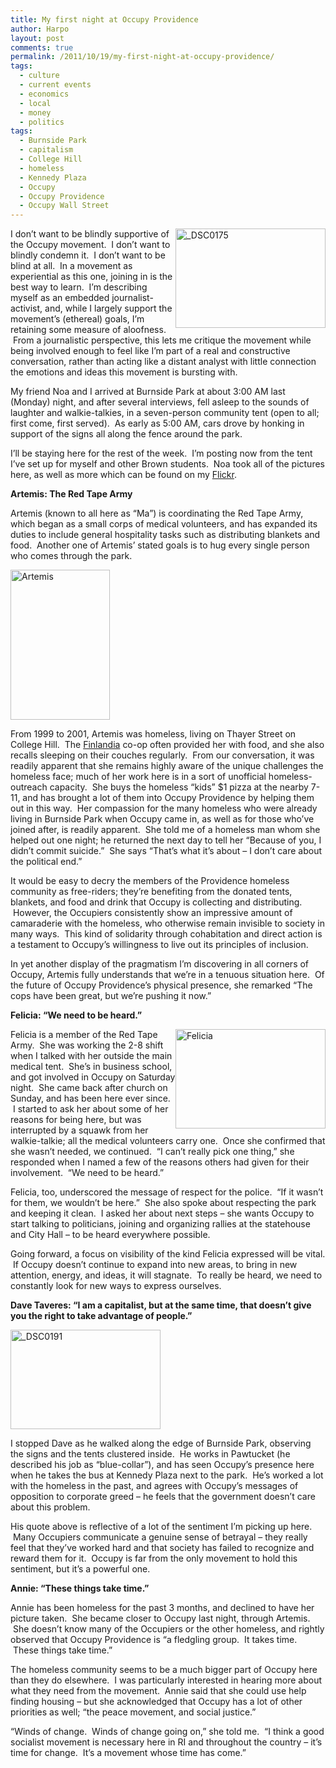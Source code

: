```yaml
---
title: My first night at Occupy Providence
author: Harpo
layout: post
comments: true
permalink: /2011/10/19/my-first-night-at-occupy-providence/
tags:
  - culture
  - current events
  - economics
  - local
  - money
  - politics
tags:
  - Burnside Park
  - capitalism
  - College Hill
  - homeless
  - Kennedy Plaza
  - Occupy
  - Occupy Providence
  - Occupy Wall Street
---
```

<div style="float:right;">
  <a title=" Off to interview on my first morning" href="http://www.flickr.com/photos/renaissanceboy/6258424363/"><img src="http://farm7.static.flickr.com/6055/6258424363_2023a95dfa_m.jpg" alt="_DSC0175" width="240" height="159" /></a>
</div>

I don&#8217;t want to be blindly supportive of the Occupy movement.  I don&#8217;t want to blindly condemn it.  I don&#8217;t want to be blind at all.  In a movement as experiential as this one, joining in is the best way to learn.  I&#8217;m describing myself as an embedded journalist-activist, and, while I largely support the movement&#8217;s (ethereal) goals, I&#8217;m retaining some measure of aloofness.  From a journalistic perspective, this lets me critique the movement while being involved enough to feel like I&#8217;m part of a real and constructive conversation, rather than acting like a distant analyst with little connection the emotions and ideas this movement is bursting with.

My friend Noa and I arrived at Burnside Park at about 3:00 AM last (Monday) night, and after several interviews, fell asleep to the sounds of laughter and walkie-talkies, in a seven-person community tent (open to all; first come, first served).  As early as 5:00 AM, cars drove by honking in support of the signs all along the fence around the park.

I&#8217;ll be staying here for the rest of the week.  I&#8217;m posting now from the tent I&#8217;ve set up for myself and other Brown students.  Noa took all of the pictures here, as well as more which can be found on my <a href="http://www.flickr.com/photos/renaissanceboy/" target="_blank">Flickr</a>.

**Artemis: The Red Tape Army**

Artemis (known to all here as &#8220;Ma&#8221;) is coordinating the Red Tape Army, which began as a small corps of medical volunteers, and has expanded its duties to include general hospitality tasks such as distributing blankets and food.  Another one of Artemis&#8217; stated goals is to hug every single person who comes through the park.

<div style="width: 169px" class="wp-caption alignleft">
  <a title='Artemis, or "Ma," as she's known here and among the homeless' href="http://www.flickr.com/photos/renaissanceboy/6258443881/"><img src="http://farm7.static.flickr.com/6220/6258443881_04f7ac4a52_m.jpg" alt="Artemis" width="159" height="240" /></a>
</div>

From 1999 to 2001, Artemis was homeless, living on Thayer Street on College Hill.  The <a href="http://en.wikipedia.org/wiki/Brown_Association_for_Cooperative_Housing" target="_blank">Finlandia</a> co-op often provided her with food, and she also recalls sleeping on their couches regularly.  From our conversation, it was readily apparent that she remains highly aware of the unique challenges the homeless face; much of her work here is in a sort of unofficial homeless-outreach capacity.  She buys the homeless &#8220;kids&#8221; $1 pizza at the nearby 7-11, and has brought a lot of them into Occupy Providence by helping them out in this way.  Her compassion for the many homeless who were already living in Burnside Park when Occupy came in, as well as for those who&#8217;ve joined after, is readily apparent.  She told me of a homeless man whom she helped out one night; he returned the next day to tell her &#8220;Because of you, I didn&#8217;t commit suicide.&#8221;  She says &#8220;That&#8217;s what it&#8217;s about – I don&#8217;t care about the political end.&#8221;

It would be easy to decry the members of the Providence homeless community as free-riders; they&#8217;re benefiting from the donated tents, blankets, and food and drink that Occupy is collecting and distributing.  However, the Occupiers consistently show an impressive amount of camaraderie with the homeless, who otherwise remain invisible to society in many ways.  This kind of solidarity through cohabitation and direct action is a testament to Occupy&#8217;s willingness to live out its principles of inclusion.

In yet another display of the pragmatism I&#8217;m discovering in all corners of Occupy, Artemis fully understands that we&#8217;re in a tenuous situation here.  Of the future of Occupy Providence&#8217;s physical presence, she remarked &#8220;The cops have been great, but we&#8217;re pushing it now.&#8221;

**Felicia: &#8220;We need to be heard.&#8221;**

<div style="float:right;">
  <a title="Felicia, of the Red Tape Army" href="http://www.flickr.com/photos/renaissanceboy/6258388975/"><img src="http://farm7.static.flickr.com/6167/6258388975_82c142c334_m.jpg" alt="Felicia" width="240" height="159" /></a>
</div>

Felicia is a member of the Red Tape Army.  She was working the 2-8 shift when I talked with her outside the main medical tent.  She&#8217;s in business school, and got involved in Occupy on Saturday night.  She came back after church on Sunday, and has been here ever since.  I started to ask her about some of her reasons for being here, but was interrupted by a squawk from her walkie-talkie; all the medical volunteers carry one.  Once she confirmed that she wasn&#8217;t needed, we continued.  &#8220;I can&#8217;t really pick one thing,&#8221; she responded when I named a few of the reasons others had given for their involvement.  &#8220;We need to be heard.&#8221;

Felicia, too, underscored the message of respect for the police.  &#8220;If it wasn&#8217;t for them, we wouldn&#8217;t be here.&#8221;  She also spoke about respecting the park and keeping it clean.  I asked her about next steps – she wants Occupy to start talking to politicians, joining and organizing rallies at the statehouse and City Hall – to be heard everywhere possible.

Going forward, a focus on visibility of the kind Felicia expressed will be vital.  If Occupy doesn&#8217;t continue to expand into new areas, to bring in new attention, energy, and ideas, it will stagnate.  To really be heard, we need to constantly look for new ways to express ourselves.

**Dave Taveres: &#8220;I am a capitalist, but at the same time, that doesn&#8217;t give you the right to take advantage of people.&#8221;**

<div style="width: 250px" class="wp-caption alignleft">
  <a title="Media & food tents" href="http://www.flickr.com/photos/renaissanceboy/6258431149/"><img src="http://farm7.static.flickr.com/6119/6258431149_0d40b1f475_m.jpg" alt="_DSC0191" width="240" height="159" /></a>
</div>

I stopped Dave as he walked along the edge of Burnside Park, observing the signs and the tents clustered inside.  He works in Pawtucket (he described his job as &#8220;blue-collar&#8221;), and has seen Occupy&#8217;s presence here when he takes the bus at Kennedy Plaza next to the park.  He&#8217;s worked a lot with the homeless in the past, and agrees with Occupy&#8217;s messages of opposition to corporate greed – he feels that the government doesn&#8217;t care about this problem.

His quote above is reflective of a lot of the sentiment I&#8217;m picking up here.  Many Occupiers communicate a genuine sense of betrayal – they really feel that they&#8217;ve worked hard and that society has failed to recognize and reward them for it.  Occupy is far from the only movement to hold this sentiment, but it&#8217;s a powerful one.

**Annie: &#8220;These things take time.&#8221;**

Annie has been homeless for the past 3 months, and declined to have her picture taken.  She became closer to Occupy last night, through Artemis.  She doesn&#8217;t know many of the Occupiers or the other homeless, and rightly observed that Occupy Providence is &#8220;a fledgling group.  It takes time.  These things take time.&#8221;

The homeless community seems to be a much bigger part of Occupy here than they do elsewhere.  I was particularly interested in hearing more about what they need from the movement.  Annie said that she could use help finding housing – but she acknowledged that Occupy has a lot of other priorities as well; &#8220;the peace movement, and social justice.&#8221;

&#8220;Winds of change.  Winds of change going on,&#8221; she told me.  &#8220;I think a good socialist movement is necessary here in RI and throughout the country – it&#8217;s time for change.  It&#8217;s a movement whose time has come.&#8221;